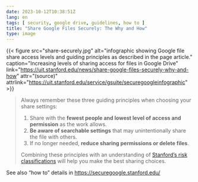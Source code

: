 ```yaml
---
date: 2023-10-12T10:38:51Z
lang: en
tags: [ security, google drive, guidelines, how to ]
title: "Share Google Files Securely: The Why and How"
type: image
---
```


{{< figure src="share-securely.jpg" alt="infographic showing Google file share access levels and guiding principles as described in the page article." caption="Increasing levels of sharing access for files in Google Drive" link="https://uit.stanford.edu/news/share-google-files-securely-why-and-how" attr="(source)" attrlink="https://uit.stanford.edu/service/gsuite/securegoogleinfographic" >}}

> Always remember these three guiding principles when choosing your share settings:
>
> 1. Share with the **fewest people and lowest level of access and permission** as the work allows. 
> 2. **Be aware of searchable settings** that may unintentionally share the file with others. 
> 3. If no longer needed, **reduce sharing permissions or delete files**.
>
> Combining these principles with an understanding of [Stanford’s risk classifications](https://uit.stanford.edu/guide/riskclassifications) will help you make the best sharing choices.

See also “how to” details in <https://securegoogle.stanford.edu/>
